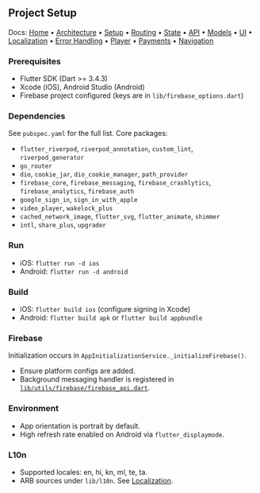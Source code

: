 ## Project Setup

Docs: [Home](README.md) • [Architecture](architecture.md) • [Setup](setup.md) • [Routing](routing.md) • [State](state-management.md) • [API](api.md) • [Models](models.md) • [UI](ui.md) • [Localization](localization.md) • [Error Handling](error-handling.md) • [Player](player.md) • [Payments](payments.md) • [Navigation](navigation.md)

### Prerequisites
- Flutter SDK (Dart >= 3.4.3)
- Xcode (iOS), Android Studio (Android)
- Firebase project configured (keys are in `lib/firebase_options.dart`)

### Dependencies
See `pubspec.yaml` for the full list. Core packages:
- `flutter_riverpod`, `riverpod_annotation`, `custom_lint`, `riverpod_generator`
- `go_router`
- `dio`, `cookie_jar`, `dio_cookie_manager`, `path_provider`
- `firebase_core`, `firebase_messaging`, `firebase_crashlytics`, `firebase_analytics`, `firebase_auth`
- `google_sign_in`, `sign_in_with_apple`
- `video_player`, `wakelock_plus`
- `cached_network_image`, `flutter_svg`, `flutter_animate`, `shimmer`
- `intl`, `share_plus`, `upgrader`

### Run
- iOS: `flutter run -d ios`
- Android: `flutter run -d android`

### Build
- iOS: `flutter build ios` (configure signing in Xcode)
- Android: `flutter build apk` or `flutter build appbundle`

### Firebase
Initialization occurs in `AppInitializationService._initializeFirebase()`.
- Ensure platform configs are added.
- Background messaging handler is registered in [`lib/utils/firebase/firebase_api.dart`](../lib/utils/firebase/firebase_api.dart).

### Environment
- App orientation is portrait by default.
- High refresh rate enabled on Android via `flutter_displaymode`.

### L10n
- Supported locales: en, hi, kn, ml, te, ta.
- ARB sources under `lib/l10n`. See [Localization](localization.md).
